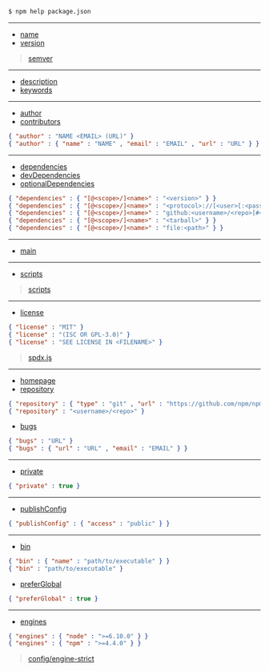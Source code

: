 ```sh
$ npm help package.json
```

---

- [name](https://docs.npmjs.com/files/package.json#name)
- [version](https://docs.npmjs.com/files/package.json#version)

> [semver](./semver.md)

---

- [description](https://docs.npmjs.com/files/package.json#description-1)
- [keywords](https://docs.npmjs.com/files/package.json#keywords)

---

- [author](https://docs.npmjs.com/files/package.json#people-fields-author-contributors)
- [contributors](https://docs.npmjs.com/files/package.json#people-fields-author-contributors)

```json
{ "author" : "NAME <EMAIL> (URL)" }
{ "author" : { "name" : "NAME" , "email" : "EMAIL" , "url" : "URL" } }
```

---

- [dependencies](https://docs.npmjs.com/files/package.json#dependencies)
- [devDependencies](https://docs.npmjs.com/files/package.json#devdependencies)
- [optionalDependencies](https://docs.npmjs.com/files/package.json#optionaldependencies)

```json
{ "dependencies" : { "[@<scope>/]<name>" : "<version>" } }
{ "dependencies" : { "[@<scope>/]<name>" : "<protocol>://[<user>[:<password>]@]<hostname>[:<port>][:][/]<path>[#<commit-ish>]" } }
{ "dependencies" : { "[@<scope>/]<name>" : "github:<username>/<repo>[#<commit-ish>]" } }
{ "dependencies" : { "[@<scope>/]<name>" : "<tarball>" } }
{ "dependencies" : { "[@<scope>/]<name>" : "file:<path>" } }
```

---

- [main](https://docs.npmjs.com/files/package.json#main)

---

- [scripts](https://docs.npmjs.com/files/package.json#scripts)

> [scripts](./scripts.md)

---

- [license](https://docs.npmjs.com/files/package.json#license)

```json
{ "license" : "MIT" }
{ "license" : "(ISC OR GPL-3.0)" }
{ "license" : "SEE LICENSE IN <FILENAME>" }
```

> [spdx.js](https://www.npmjs.com/package/spdx)

---

- [homepage](https://docs.npmjs.com/files/package.json#homepage)
- [repository](https://docs.npmjs.com/files/package.json#repository)

```json
{ "repository" : { "type" : "git" , "url" : "https://github.com/npm/npm.git" } }
{ "repository" : "<username>/<repo>" }
```

- [bugs](https://docs.npmjs.com/files/package.json#bugs)

```json
{ "bugs" : "URL" }
{ "bugs" : { "url" : "URL" , "email" : "EMAIL" } }
```

---

- [private](https://docs.npmjs.com/files/package.json#private)

```json
{ "private" : true }
```

---

- [publishConfig](https://docs.npmjs.com/files/package.json#publishconfig)

```json
{ "publishConfig" : { "access" : "public" } }
```

---

- [bin](https://docs.npmjs.com/files/package.json#bin)

```json
{ "bin" : { "name" : "path/to/executable" } }
{ "bin" : "path/to/executable" }
```

- [preferGlobal](https://docs.npmjs.com/files/package.json#preferglobal)

```json
{ "preferGlobal" : true }
```

---

- [engines](https://docs.npmjs.com/files/package.json#engines)

```json
{ "engines" : { "node" : ">=6.10.0" } }
{ "engines" : { "npm" : ">=4.4.0" } }
```

> [config/engine-strict](https://docs.npmjs.com/misc/config#engine-strict)
